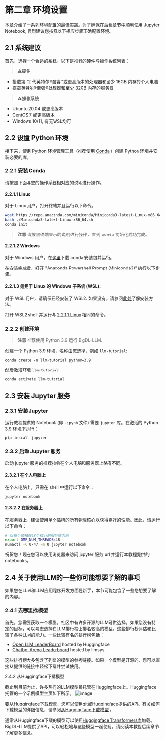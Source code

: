# 第二章 环境设置

本章介绍了一系列环境配置的最佳实践。为了确保在后续章节中顺利使用 Jupyter Notebook, 强烈建议您按照以下相应步骤正确配置环境。

## 2.1 系统建议
首先，选择一个合适的系统。以下是推荐的硬件与操作系统列表：

>⚠️**硬件**

- 搭载第 12 代英特尔®酷睿™或更高版本的处理器和至少 16GB 内存的个人电脑
- 搭载英特尔®至强®处理器和至少 32GB 内存的服务器

>⚠️**操作系统**

- Ubuntu 20.04 或更高版本
- CentOS 7 或更高版本
- Windows 10/11, 有无WSL均可

## 2.2 设置 Python 环境

接下来，使用 Python 环境管理工具（推荐使用 [Conda](https://docs.conda.io/projects/conda/en/stable/) ）创建 Python 环境并安装必要的库。


### 2.2.1 安装 Conda
请按照下面与您的操作系统相对应的说明进行操作。

#### 2.2.1.1 Linux

对于 Linux 用户，打开终端并且运行以下命令。

```bash
wget https://repo.anaconda.com/miniconda/Miniconda3-latest-Linux-x86_64.sh
bash ./Miniconda3-latest-Linux-x86_64.sh
conda init
```
>**注意**
> 请按照终端显示的说明进行操作，直到 conda 初始化成功完成。


#### 2.2.1.2 Windows

对于 Windows 用户，在[这里](https://docs.conda.io/en/latest/miniconda.html#latest-miniconda-installer-links)下载 conda 安装包并运行。

在安装完成后，打开 "Anaconda Powershell Prompt (Miniconda3)" 执行以下步骤。

#### 2.2.1.3 适用于 Linux 的 Windows 子系统 (WSL):

对于 WSL 用户，请确保已经安装了 WSL2. 如果没有，请参阅[此处](https://bigdl.readthedocs.io/en/latest/doc/UserGuide/win.html#install-wsl2l)了解安装方法。

打开 WSL2 shell 并运行与 [2.2.1.1 Linux](#2211-linux) 相同的命令。



### 2.2.2 创建环境
> **注意**
> 推荐使用 Python 3.9 运行 BigDL-LLM.

创建一个 Python 3.9 环境，名称由您选择，例如 `llm-tutorial`:
```
conda create -n llm-tutorial python=3.9
```
然后激活环境 `llm-tutorial`:
```
conda activate llm-tutorial
```
## 2.3 安装 Jupyter 服务

### 2.3.1 安装 Jupyter
运行教程提供的 Notebook (即 `.ipynb` 文件) 需要 `jupyter` 库。在激活的 Python 3.9 环境下运行：
```
pip install jupyter
```

### 2.3.2 启动 Jupyter 服务
启动 jupyter 服务的推荐指令在个人电脑和服务器上略有不同。

#### 2.3.2.1 在个人电脑上
在个人电脑上，只需在 shell 中运行以下命令：
```
jupyter notebook
```

#### 2.3.2.2 在服务器上
在服务器上，建议使用单个插槽的所有物理核心以获得更好的性能。因此，请运行以下命令：
```bash
# 以每个插槽有48个核心的服务器为例
export OMP_NUM_THREADS=48
numactl -C 0-47 -m 0 jupyter notebook
```

祝贺您！现在您可以使用浏览器来访问 jupyter 服务 url 并运行本教程提供的notebooks。


## 2.4 关于使用LLM的一些你可能想要了解的事项

如果您在LLM和LLM应用程序开发方面是新手，本节可能包含了一些您想要了解的内容。

### 2.4.1 去哪里找模型

首先，您需要获取一个模型。社区中有许多开源的LLM可供选择。如果您没有特定的目标，可以考虑选择在LLM排行榜上排名较高的模型。这些排行榜评估和比较了各种LLM的能力。一些比较有名的排行榜包括：

- [Open LLM LeaderBoard](https://huggingface.co/spaces/HuggingFaceH4/open_llm_leaderboard) hosted by Huggingface. 
- [Chatbot Arena Leaderboard](https://huggingface.co/spaces/lmsys/chatbot-arena-leaderboard) hosted by llmsys.

这些排行榜大多包含了列出的模型的参考链接。如果一个模型是开源的，您可以直接从提供的链接中轻松下载并尝试使用。


2.4.2 从Huggingface下载模型

截止到目前为止，许多热门的LLM模型都托管在Huggingface上。Huggingface托管的一个示例模型主页如下所示。
![image](https://github.com/shane-huang/bigdl-llm-tutorial/assets/1995599/a04df95f-5590-4bf1-968c-32cf494ece92)

要从Huggingface下载模型，您可以使用git或Huggingface提供的API。有关如何下载模型的详细信息，请参阅[从Huggingface下载模型](https://huggingface.co/docs/hub/models-downloading) 。

通常从Huggingface下载的模型可以使用[Huggingface Transformers库](https://huggingface.co/docs/transformers/index)加载。BigDL-LLM提供了API，可以轻松地与这些模型一起使用。请阅读本教程后续章节了解更多信息。
